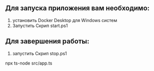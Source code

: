 ## Для запуска приложения вам необходимо:

1. установить Docker Desktop для Windows систем
2. Запустить Скрип start.ps1

## Для завершения работы:

1. запустить Скрип stop.ps1

npx ts-node src/app.ts
